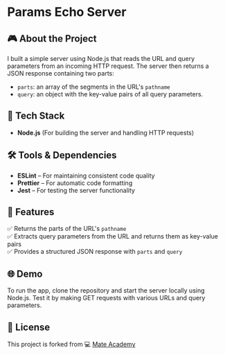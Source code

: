 # Params Echo Server

## 🎮 About the Project
I built a simple server using Node.js that reads the URL and query parameters from an incoming HTTP request. The server then returns a JSON response containing two parts: 
- `parts`: an array of the segments in the URL's `pathname`
- `query`: an object with the key-value pairs of all query parameters.

## 🚀 Tech Stack
- **Node.js** (For building the server and handling HTTP requests)

## 🛠️ Tools & Dependencies
- **ESLint** – For maintaining consistent code quality  
- **Prettier** – For automatic code formatting  
- **Jest** – For testing the server functionality  

## 📌 Features
✅ Returns the parts of the URL's `pathname`  
✅ Extracts query parameters from the URL and returns them as key-value pairs  
✅ Provides a structured JSON response with `parts` and `query`  

## 🌐 Demo
To run the app, clone the repository and start the server locally using Node.js. Test it by making GET requests with various URLs and query parameters.

## 📜 License
This project is forked from 💻 [Mate Academy](https://github.com/mate-academy/node_params-server)
